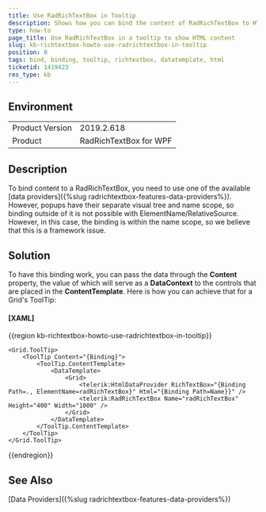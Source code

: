 ```yaml
---
title: Use RadRichTextBox in Tooltip
description: Shows how you can bind the content of RadRichTextBox to HTML when the control is defined in a ToolTip.
type: how-to
page_title: Use RadRichTextBox in a tooltip to show HTML content
slug: kb-richtextbox-howto-use-radrichtextbox-in-tooltip
position: 0
tags: bind, binding, tooltip, richtextbox, datatemplate, html
ticketid: 1419423
res_type: kb
---
```


## Environment
<table>
    <tbody>
	    <tr>
	    	<td>Product Version</td>
	    	<td>2019.2.618</td>
	    </tr>
	    <tr>
	    	<td>Product</td>
	    	<td>RadRichTextBox for WPF</td>
	    </tr>
    </tbody>
</table>


## Description
To bind content to a RadRichTextBox, you need to use one of the available [data providers]({%slug radrichtextbox-features-data-providers%}). However, popups have their separate visual tree and name scope, so binding outside of it is not possible with ElementName/RelativeSource. However, in this case, the binding is within the name scope, so we believe that this is a framework issue. 


## Solution

To have this binding work, you can pass the data through the **Content** property, the value of which will serve as a **DataContext** to the controls that are placed in the **ContentTemplate**. Here is how you can achieve that for a Grid's ToolTip:

#### __[XAML]__
{{region kb-richtextbox-howto-use-radrichtextbox-in-tooltip}}

    <Grid.ToolTip>
        <ToolTip Content="{Binding}">
            <ToolTip.ContentTemplate>
                <DataTemplate>
                    <Grid>
                        <telerik:HtmlDataProvider RichTextBox="{Binding Path=., ElementName=radRichTextBox}" Html="{Binding Path=Name}}" />
                        <telerik:RadRichTextBox Name="radRichTextBox"  Height="400" Width="1000" />
                    </Grid>
                </DataTemplate>
            </ToolTip.ContentTemplate>
        </ToolTip>
    </Grid.ToolTip>
{{endregion}}

## See Also

[Data Providers]({%slug radrichtextbox-features-data-providers%})
